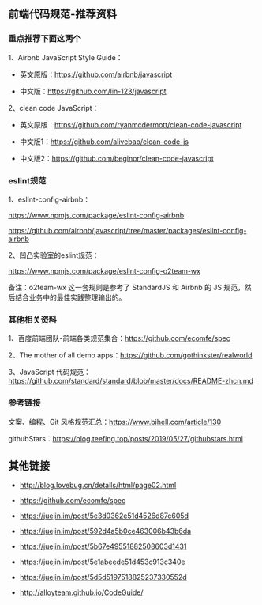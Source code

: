 

## 前端代码规范-推荐资料

### 重点推荐下面这两个

1、Airbnb JavaScript Style Guide：

- 英文原版：https://github.com/airbnb/javascript

- 中文版：https://github.com/lin-123/javascript

2、clean code JavaScript：

- 英文原版：https://github.com/ryanmcdermott/clean-code-javascript

- 中文版1：https://github.com/alivebao/clean-code-js

- 中文版2：https://github.com/beginor/clean-code-javascript

### eslint规范

1、eslint-config-airbnb：

https://www.npmjs.com/package/eslint-config-airbnb

https://github.com/airbnb/javascript/tree/master/packages/eslint-config-airbnb

2、凹凸实验室的eslint规范：

https://www.npmjs.com/package/eslint-config-o2team-wx

备注：o2team-wx 这一套规则是参考了 StandardJS 和 Airbnb 的 JS 规范，然后结合业务中的最佳实践整理输出的。

### 其他相关资料

1、百度前端团队-前端各类规范集合：https://github.com/ecomfe/spec

2、The mother of all demo apps：https://github.com/gothinkster/realworld

3、JavaScript 代码规范：https://github.com/standard/standard/blob/master/docs/README-zhcn.md

### 参考链接

文案、编程、Git 风格规范汇总：https://www.bihell.com/article/130

githubStars：https://blog.teefing.top/posts/2019/05/27/githubstars.html




## 其他链接

- <http://blog.lovebug.cn/details/html/page02.html>

- <https://github.com/ecomfe/spec>


- <https://juejin.im/post/5e3d0362e51d4526d87c605d>

- <https://juejin.im/post/592d4a5b0ce463006b43b6da>


- <https://juejin.im/post/5b67e49551882508603d1431>

- <https://juejin.im/post/5e1abeede51d453c913c340e>

- <https://juejin.im/post/5d5d5197518825237330552d>

- <http://alloyteam.github.io/CodeGuide/>


